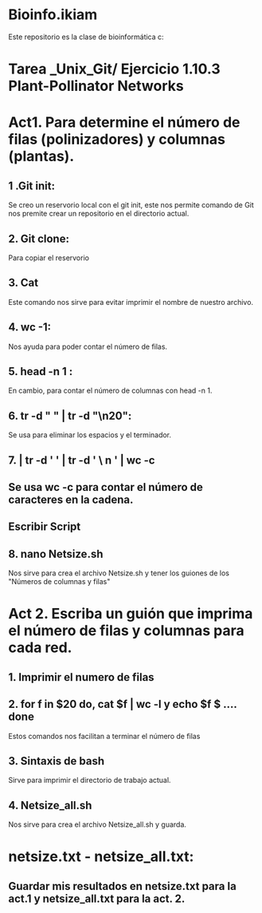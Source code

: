 # Bioinfo.ikiam
Este repositorio es la clase de bioinformática c:
# Tarea _Unix_Git/ Ejercicio 1.10.3 Plant-Pollinator Networks

# Act1. Para determine el número de filas (polinizadores) y columnas (plantas). 

## 1 .Git init: 
Se creo un reservorio local con el git init, este nos permite comando de Git nos premite crear un repositorio en el directorio actual.
## 2. Git clone: 
Para copiar el reservorio 
## 3. Cat
Este comando nos sirve para evitar imprimir el nombre de nuestro archivo.
## 4.  wc -1:
Nos ayuda para poder contar el número de filas.
## 5. head -n 1 :
En cambio, para contar el número de columnas con head -n 1.
## 6. tr -d " " | tr -d "\n20":
Se usa para eliminar los espacios y el terminador.
## 7. | tr -d '  '  | tr -d ' \ n '  | wc -c
Se  usa wc -c para contar el número de caracteres  en la cadena.
-----------------------------------------------------------------
## Escribir Script 
## 8.  nano Netsize.sh
Nos sirve para crea el archivo Netsize.sh y  tener los  guiones  de los "Números de columnas y filas"

# Act 2. Escriba un guión que imprima el número de filas y columnas para cada red. 

## 1. Imprimir el numero de filas 
## 2. for f in $20 do, cat $f | wc -l y echo $f $  .... done
Estos comandos nos facilitan a terminar el número de filas 
## 3. Sintaxis de bash
  Sirve para imprimir el directorio de trabajo actual.
## 4. Netsize_all.sh 
Nos sirve para crea el archivo Netsize_all.sh y guarda.

# netsize.txt - netsize_all.txt:
## Guardar mis resultados en netsize.txt  para la act.1 y netsize_all.txt para la act. 2.
